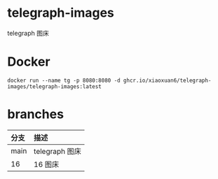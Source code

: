 # telegraph-images
telegraph 图床

# Docker

```docker
docker run --name tg -p 8080:8080 -d ghcr.io/xiaoxuan6/telegraph-images/telegraph-images:latest
```

# branches

|分支|描述|
|:---|:---|
|main|telegraph 图床|
|16|16 图床|